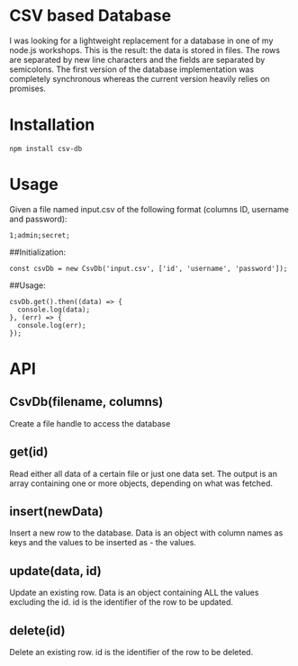 # CSV based Database

I was looking for a lightweight replacement for a database in one of my node.js workshops.
This is the result: the data is stored in files. The rows are separated by new line characters
and the fields are separated by semicolons.
The first version of the database implementation was completely synchronous whereas the current version
heavily relies on promises.

# Installation
`npm install csv-db`

# Usage
Given a file named input.csv of the following format (columns ID, username and password):

```
1;admin;secret;
```

##Initialization:
```
const csvDb = new CsvDb('input.csv', ['id', 'username', 'password']);
```
##Usage:
```
csvDb.get().then((data) => {
  console.log(data);
}, (err) => {
  console.log(err);
});
```

# API
## CsvDb(filename, columns)
Create a file handle to access the database
## get(id)
Read either all data of a certain file or just one data set. The output is an array containing
one or more objects, depending on what was fetched.
## insert(newData)
Insert a new row to the database. Data is an object with column names as keys and the values to be inserted as - the values.
## update(data, id)
Update an existing row. Data is an object containing ALL the values excluding the id. id is the identifier of the row to be updated.
## delete(id)
Delete an existing row. id is the identifier of the row to be deleted.
